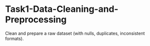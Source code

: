 # Task1-Data-Cleaning-and-Preprocessing
Clean and prepare a raw dataset (with nulls, duplicates, inconsistent formats).
